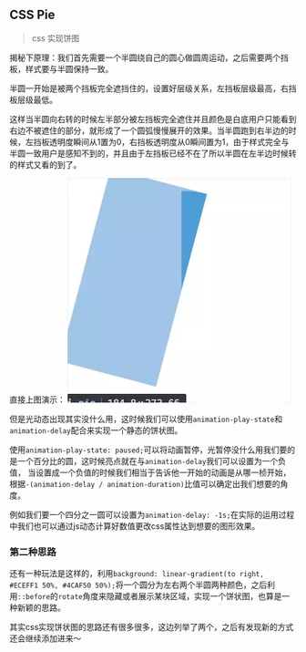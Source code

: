 ## CSS Pie

> css 实现饼图

揭秘下原理：我们首先需要一个半圆绕自己的圆心做圆周运动，之后需要两个挡板，样式要与半圆保持一致。

半圆一开始是被两个挡板完全遮挡住的，设置好层级关系，左挡板层级最高，右挡板层级最低。

这样当半圆向右转的时候左半部分被左挡板完全遮住并且颜色是白底用户只能看到右边不被遮住的部分，就形成了一个圆弧慢慢展开的效果。当半圆跑到右半边的时候，左挡板透明度瞬间从1置为0，右挡板透明度从0瞬间置为1，由于样式完全与半圆一致用户是感知不到的，并且由于左挡板已经不在了所以半圆在左半边时候转的样式又看的到了。

直接上图演示：
![demo1](./preview/demo1.webp)

但是光动态出现其实没什么用，这时候我们可以使用`animation-play-state`和`animation-delay`配合来实现一个静态的饼状图。

使用`animation-play-state: paused;`可以将动画暂停，光暂停没什么用我们要的是一个百分比的圆，这时候亮点就在与`animation-delay`我们可以设置为一个负值，
当设置成一个负值的时候我们相当于告诉他一开始的动画是从哪一桢开始，根据`-(animation-delay / animation-duration)`比值可以确定出我们想要的角度。

例如我们要一个四分之一圆可以设置为`animation-delay: -1s;`在实际的运用过程中我们也可以通过js动态计算好数值更改css属性达到想要的图形效果。

### 第二种思路
还有一种玩法是这样的，利用`background: linear-gradient(to right, #ECEFF1 50%, #4CAF50 50%);`将一个圆分为左右两个半圆两种颜色，之后利用`::before`的`rotate`角度来隐藏或者展示某块区域，实现一个饼状图，也算是一种新颖的思路。

其实css实现饼状图的思路还有很多很多，这边列举了两个，之后有发现新的方式还会继续添加进来～
